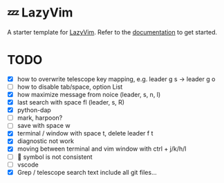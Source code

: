 # 💤 LazyVim

A starter template for [LazyVim](https://github.com/LazyVim/LazyVim).
Refer to the [documentation](https://lazyvim.github.io/installation) to get started.

# TODO

- [x] how to overwrite telescope key mapping, e.g. leader g s -> leader g o
- [ ] how to disable tab/space, option List
- [x] how maximize message from noice (leader, s, n, l)
- [x] last search with space fl (leader, s, R)
- [x] python-dap
- [ ] mark, harpoon?
- [ ] save with space w
- [x] terminal / window with space t, delete leader f t
- [x] diagnostic not work
- [x] moving between terminal and vim window with ctrl + j/k/h/l
- [ ]  symbol is not consistent
- [ ] vscode
- [x] Grep / telescope search text include all git files...
